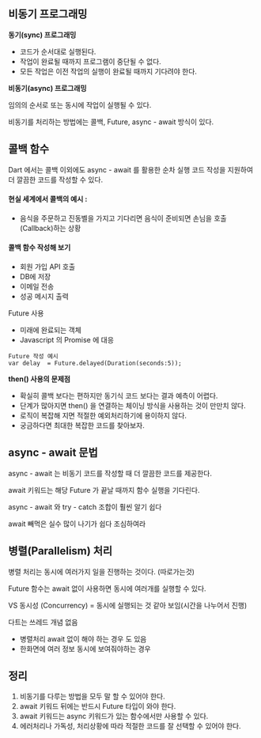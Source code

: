 ## 비동기 프로그래밍

**동기(sync) 프로그래밍**

- 코드가 순서대로 실행된다.
- 작업이 완료될 때까지 프로그램이 중단될 수 없다.
- 모든 작업은 이전 작업의 실행이 완료될 때까지 기다려야 한다.

**비동기(async) 프로그래밍**

임의의 순서로 또는 동시에 작업이 실행될 수 있다.

비동기를 처리하는 방법에는 콜백, Future, async - await 방식이 있다.

## **콜백 함수**

Dart 에서는 콜백 이외에도 async - await 를 활용한 순차 실행 코드 작성을 지원하여 더 깔끔한 코드를 작성할 수 있다.


#### 현실 세계에서 콜백의 예시 :

- 음식을 주문하고 진동벨을 가지고 기다리면 음식이 준비되면 손님을 호출(Callback)하는 상황

#### 콜백 함수 작성해 보기
- 회원 가입 API 호출
- DB에 저장
- 이메일 전송
- 성공 메시지 출력


Future 사용
- 미래에 완료되는 객체
- Javascript 의 Promise 에 대응

```
Future 작성 예시
var delay  = Future.delayed(Duration(seconds:5));
```

**then() 사용의 문제점**

- 확실히 콜백 보다는 편하지만 동기식 코드 보다는 결과 예측이 어렵다.
- 단계가 많아지면 then() 을 연결하는 체이닝 방식을 사용하는 것이 만만치 않다.
- 로직이 복잡해 지면 적절한 예외처리하기에 용이하지 않다.
- 궁금하다면 최대한 복잡한 코드를 찾아보자.

## async - await 문법 

async - await 는 비동기 코드를 작성할 때 더 깔끔한 코드를 제공한다.

await 키워드는 해당 Future 가 끝날 때까지 함수 실행을 기다린다.

async - await 와 try - catch 조합이 훨씬 알기 쉽다

await 빼먹은 실수 많이 나기가 쉽다 조심하여라

## 병렬(Parallelism) 처리

병렬 처리는 동시에 여러가지 일을 진행하는 것이다. (따로가는것)

Future 함수는 await 없이 사용하면 동시에 여러개를 실행할 수 있다.

VS 동시성 (Concurrency) = 동시에 실행되는 것 같아 보임(시간을 나누어서 진행)

다트는 쓰레드 개념 없음 
- 병렬처리 await 없이 해야 하는 경우 도 있음
- 한화면에 여러 정보 동시에 보여줘야하는 경우

## **정리**
1. 비동기를 다루는 방법을 모두 말 할 수 있어야 한다.
2. await 키워드 뒤에는 반드시 Future 타입이 와야 한다.
3. await 키워드는 async 키워드가 있는 함수에서만 사용할 수 있다.
4. 에러처리나 가독성, 처리상황에 따라 적절한 코드를 잘 선택할 수 있어야 한다.